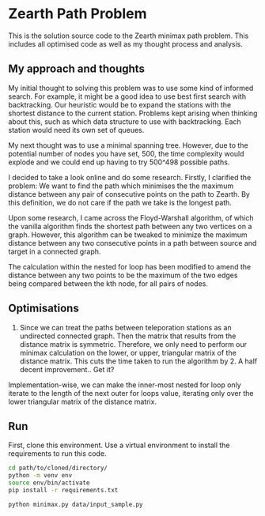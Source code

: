 # Zearth Path Problem

This is the solution source code to the Zearth minimax path problem. This includes all optimised code as well as my thought process and analysis.

## My approach and thoughts

My initial thought to solving this problem was to use some kind of informed search. For example, it might be a good idea to use best first search with backtracking. Our heuristic would be to expand the stations with the shortest distance to the current station. Problems kept arising when thinking about this, such as which data structure to use with backtracking. Each station would need its own set of queues. 

My next thought was to use a minimal spanning tree. However, due to the potential number of nodes you have set, 500, the time complexity would explode and we could end up having to try 500^498 possible paths.

I decided to take a look online and do some research. Firstly, I clarified the problem: We want to find the path which minimises the the maximum distance between any pair of consecutive points on the path to Zearth. By this definition, we do not care if the path we take is the longest path.

Upon some research, I came across the Floyd-Warshall algorithm, of which the vanilla algorithm finds the shortest path between any two vertices on a graph. However, this algorithm can be tweaked to minimize the maximum distance between any two consecutive points in a path between source and target in a connected graph.

The calculation within the nested for loop has been modified to amend the distance between any two points to be the maximum of the two edges being compared between the kth node, for all pairs of nodes.

## Optimisations

1. Since we can treat the paths between teleporation stations as an undirected connected graph. Then the matrix that results from the distance matrix is symmetric. Therefore, we only need to perform our minimax calculation on the lower, or upper, triangular matrix of the distance matrix. This cuts the time taken to run the algorithm by 2. A half decent improvement.. Get it?

Implementation-wise, we can make the inner-most nested for loop only iterate to the length of the next outer for loops value, iterating only over the lower triangular matrix of the distance matrix.

## Run

First, clone this environment.
Use a virtual environment to install the requirements to run this code.

```bash
cd path/to/cloned/directory/
python -m venv env
source env/bin/activate
pip install -r requirements.txt

python minimax.py data/input_sample.py
```

